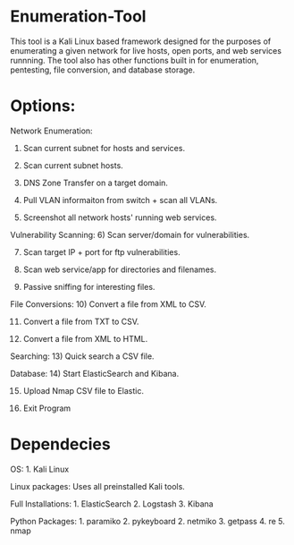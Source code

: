 # Enumeration-Tool

This tool is a Kali Linux based framework designed for the purposes of enumerating a given network for live hosts, open ports, and web services runnning. The tool also has other functions built in for enumeration, pentesting, file conversion, and database storage.

# Options:

 Network Enumeration:
  1) Scan current subnet for hosts and services.

  2) Scan current subnet hosts.

  3) DNS Zone Transfer on a target domain.

  4) Pull VLAN informaiton from switch + scan all VLANs.

  5) Screenshot all network hosts' running web services.
  
 Vulnerability Scanning:
  6) Scan server/domain for vulnerabilities.

  7) Scan target IP + port for ftp vulnerabilities.

  8) Scan web service/app for directories and filenames.

  9) Passive sniffing for interesting files.
   
File Conversions:
  10) Convert a file from XML to CSV.

  11) Convert a file from TXT to CSV.

  12) Convert a file from XML to HTML.
    
Searching:
    13) Quick search a CSV file.
    
Database:
  14) Start ElasticSearch and Kibana.

  15) Upload Nmap CSV file to Elastic.

  0) Exit Program
  
# Dependecies

  OS:
    1. Kali Linux
    
  Linux packages:
    Uses all preinstalled Kali tools.
  
  Full Installations:
    1. ElasticSearch 
    2. Logstash
    3. Kibana

  Python Packages:
    1. paramiko
    2. pykeyboard
    2. netmiko
    3. getpass
    4. re
    5. nmap
      
